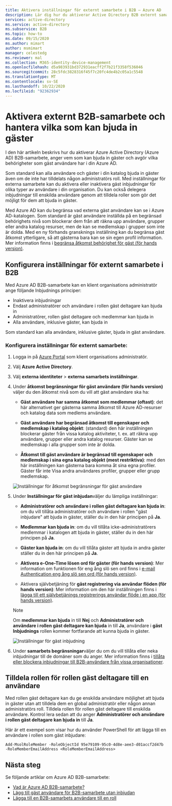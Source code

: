```yaml
---
title: Aktivera inställningar för externt samarbete i B2B – Azure AD
description: Lär dig hur du aktiverar Active Directory B2B externt samarbete och hanterar vem som kan bjuda in gäst användare. Använd rollen gäst deltagare för att delegera inbjudningar.
services: active-directory
ms.service: active-directory
ms.subservice: B2B
ms.topic: how-to
ms.date: 09/15/2020
ms.author: mimart
author: msmimart
manager: celestedg
ms.reviewer: mal
ms.collection: M365-identity-device-management
ms.openlocfilehash: d5a983931bd372931eacff2f7b21f3358f536046
ms.sourcegitcommit: 28c5fdc3828316f45f7c20fc4de4b2c05a1c5548
ms.translationtype: MT
ms.contentlocale: sv-SE
ms.lasthandoff: 10/22/2020
ms.locfileid: "92362934"
---
```

# <a name="enable-b2b-external-collaboration-and-manage-who-can-invite-guests"></a>Aktivera externt B2B-samarbete och hantera vilka som kan bjuda in gäster

I den här artikeln beskrivs hur du aktiverar Azure Active Directory (Azure AD) B2B-samarbete, anger vem som kan bjuda in gäster och avgör vilka behörigheter som gäst användare har i din Azure AD. 

Som standard kan alla användare och gäster i din katalog bjuda in gäster även om de inte har tilldelats någon administratörs roll. Med inställningar för externa samarbete kan du aktivera eller inaktivera gäst inbjudningar för olika typer av användare i din organisation. Du kan också delegera inbjudningar till enskilda användare genom att tilldela roller som gör det möjligt för dem att bjuda in gäster.

Med Azure AD kan du begränsa vad externa gäst användare kan se i Azure AD-katalogen. Som standard är gäst användare inställda på en begränsad behörighets nivå som blockerar dem från att räkna upp användare, grupper eller andra katalog resurser, men de kan se medlemskap i grupper som inte är dolda. Med en ny förhands gransknings inställning kan du begränsa gäst åtkomst ytterligare, så att gästerna bara kan se sin egen profil information. Mer information finns i [begränsa åtkomst behörighet för gäst (för hands version)](../enterprise-users/users-restrict-guest-permissions.md).

## <a name="configure-b2b-external-collaboration-settings"></a>Konfigurera inställningar för externt samarbete i B2B

Med Azure AD B2B-samarbete kan en klient organisations administratör ange följande Inbjudnings principer:

- Inaktivera inbjudningar
- Endast administratörer och användare i rollen gäst deltagare kan bjuda in
- Administratörer, rollen gäst deltagare och medlemmar kan bjuda in
- Alla användare, inklusive gäster, kan bjuda in

Som standard kan alla användare, inklusive gäster, bjuda in gäst användare.

### <a name="to-configure-external-collaboration-settings"></a>Konfigurera inställningar för externt samarbete:

1. Logga in på [Azure Portal](https://portal.azure.com) som klient organisations administratör.
2. Välj **Azure Active Directory**.
3. Välj **externa identiteter**  >  **externa samarbets inställningar**.

4. Under **åtkomst begränsningar för gäst användare (för hands version)** väljer du den åtkomst nivå som du vill att gäst användare ska ha:

   - **Gäst användare har samma åtkomst som medlemmar (oftast)**: det här alternativet ger gästerna samma åtkomst till Azure AD-resurser och katalog data som medlems användare.

   - **Gäst användare har begränsad åtkomst till egenskaper och medlemskap i katalog objekt**: (standard) den här inställningen blockerar gäster från vissa katalog aktiviteter, t. ex. att räkna upp användare, grupper eller andra katalog resurser. Gäster kan se medlemskap i alla grupper som inte är dolda.

   - **Åtkomst till gäst användare är begränsad till egenskaper och medlemskap i sina egna katalog objekt (mest restriktiva)**: med den här inställningen kan gästerna bara komma åt sina egna profiler. Gäster får inte Visa andra användares profiler, grupper eller grupp medlemskap.
  
    ![Inställningar för åtkomst begränsningar för gäst användare](./media/delegate-invitations/guest-user-access.png)

5. Under **Inställningar för gäst inbjudan**väljer du lämpliga inställningar:

   - **Administratörer och användare i rollen gäst deltagare kan bjuda in**: om du vill tillåta administratörer och användare i rollen "gäst inbjudare" att bjuda in gäster, ställer du in den här principen på **Ja**.

   - **Medlemmar kan bjuda in**: om du vill tillåta icke-administratörers medlemmar i katalogen att bjuda in gäster, ställer du in den här principen på **Ja**.

   - **Gäster kan bjuda in**: om du vill tillåta gäster att bjuda in andra gäster ställer du in den här principen på **Ja**.

   - **Aktivera e-One-Time lösen ord för gäster (för hands version)**: Mer information om funktionen för eng ång slö sen ord finns i [e-mail Authentication eng ång slö sen ord (för hands version)](one-time-passcode.md).

   - Aktivera självbetjäning för **gäst registrering via användar flöden (för hands version)**: Mer information om den här inställningen finns i [lägga till ett självbetjänings registrerings användar flöde i en app (för hands version)](self-service-sign-up-user-flow.md).

   > [!NOTE]
   > Om **medlemmar kan bjuda** in till **Nej** och **Administratörer och användare i rollen gäst deltagare kan bjuda** in till **Ja**, användare i **gäst Inbjudnings** rollen kommer fortfarande att kunna bjuda in gäster.

    ![Inställningar för gäst inbjudning](./media/delegate-invitations/guest-invite-settings.png)

6. Under **samarbets begränsningar**väljer du om du vill tillåta eller neka inbjudningar till de domäner som du anger. Mer information finns i [tillåta eller blockera inbjudningar till B2B-användare från vissa organisationer](allow-deny-list.md).

## <a name="assign-the-guest-inviter-role-to-a-user"></a>Tilldela rollen för rollen gäst deltagare till en användare

Med rollen gäst deltagare kan du ge enskilda användare möjlighet att bjuda in gäster utan att tilldela dem en global administratör eller någon annan administratörs roll. Tilldela rollen för rollen gäst deltagare till enskilda användare. Kontrol lera sedan att du anger **Administratörer och användare i rollen gäst deltagare kan bjuda in** till **Ja**.

Här är ett exempel som visar hur du använder PowerShell för att lägga till en användare i rollen som gäst inbjudare:

```
Add-MsolRoleMember -RoleObjectId 95e79109-95c0-4d8e-aee3-d01accf2d47b -RoleMemberEmailAddress <RoleMemberEmailAddress>
```

## <a name="next-steps"></a>Nästa steg

Se följande artiklar om Azure AD B2B-samarbete:

- [Vad är Azure AD B2B-samarbete?](what-is-b2b.md)
- [Lägg till gäst användare för B2B-samarbete utan inbjudan](add-user-without-invite.md)
- [Lägga till en B2B-samarbets användare till en roll](add-guest-to-role.md)

